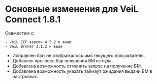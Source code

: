 # Основные изменения для VeiL Connect 1.8.1

Совместим с:

    - VeiL ECP версии 4.5.2 и выше
    - VeiL Broker 3.1.2 и выше
    
- Исправлен баг: не отображалось имя текущего пользователя.
- Добавлен прогресс бар получения ВМ из пула.
- Добавлена возможность отменить запрос на получение ВМ.
- Добавлена возможность указать таймаут ожидания выдачи ВМ в настройках.